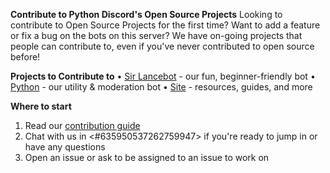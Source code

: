 **Contribute to Python Discord's Open Source Projects**
Looking to contribute to Open Source Projects for the first time? Want to add a feature or fix a bug on the bots on this server? We have on-going projects that people can contribute to, even if you've never contributed to open source before!

**Projects to Contribute to**
• [Sir Lancebot](https://github.com/python-discord/sir-lancebot) - our fun, beginner-friendly bot
• [Python](https://github.com/python-discord/bot) - our utility & moderation bot
• [Site](https://github.com/python-discord/site) - resources, guides, and more

**Where to start**
1. Read our [contribution guide](https://pythondiscord.com/pages/guides/pydis-guides/contributing/)
2. Chat with us in <#635950537262759947> if you're ready to jump in or have any questions
3. Open an issue or ask to be assigned to an issue to work on
